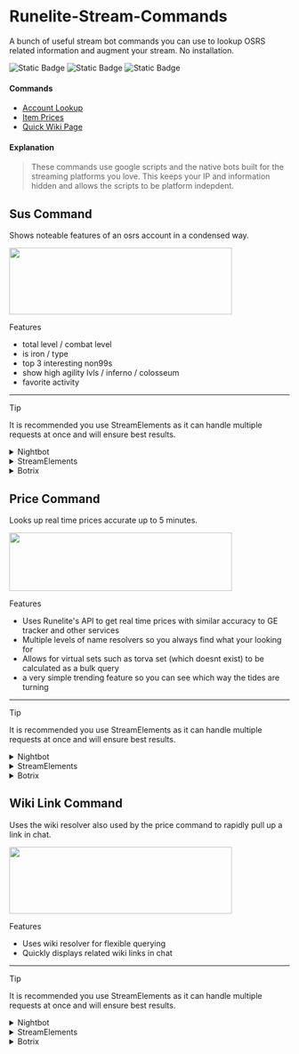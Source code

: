 # Runelite-Stream-Commands
A bunch of useful stream bot commands you can use to lookup OSRS related information and augment your stream. No installation.

![Static Badge](https://img.shields.io/badge/No_Additional_Permissions_Needed-Moderators_Can_Add-green)
![Static Badge](https://img.shields.io/badge/Safe_Secure-No_Identifiable_Information_Accessed-blue)
![Static Badge](https://img.shields.io/badge/Protected_Through_Separation_Of_Concerns-purple)

#### Commands
 - [Account Lookup](#sus-command)
 - [Item Prices](#price-command)
 - [Quick Wiki Page](#wiki-link-command)

#### Explanation
> These commands use google scripts and the native bots built for the streaming platforms you love. This keeps your IP and information hidden and allows the scripts to be platform indepdent.


## Sus Command
Shows noteable features of an osrs account in a condensed way.

<p>
<image align="center" src="https://github.com/LogicsSoldier/Runelite-Stream-Commands/assets/4423284/261d6b17-dbd7-4d37-b9ac-4ca60302a26d" width="400" height="120">
</image>
</p>

Features
 - total level / combat level
 - is iron / type
 - top 3 interesting non99s
 - show high agility lvls / inferno / colosseum
 - favorite activity
   
-------

> [!TIP]
> It is recommended you use StreamElements as it can handle multiple requests at once and will ensure best results.

<details>
  <summary>Nightbot</summary>

  ```
  !addcom !sus /me $(urlfetch https://script.google.com/macros/s/AKfycbx6Hk9ANAvbWJ4RTSZIXQeAlT4aMZcvZQ_ujvMBWHvY15r9paYTbCvpQkCRCXEQBLFi/exec?raw=$(querystring))
  ```

</details>
<details>
  <summary>StreamElements</summary>
  
  ```
  !command add !sus /me $(urlfetch https://script.google.com/macros/s/AKfycbx6Hk9ANAvbWJ4RTSZIXQeAlT4aMZcvZQ_ujvMBWHvY15r9paYTbCvpQkCRCXEQBLFi/exec?raw=${queryescape ${1:}})
  ```

</details>
<details>
  <summary>Botrix</summary>
  
  ```
  !addcom !sus fetch[https://script.google.com/macros/s/AKfycbx6Hk9ANAvbWJ4RTSZIXQeAlT4aMZcvZQ_ujvMBWHvY15r9paYTbCvpQkCRCXEQBLFi/exec?raw=$(variable)]
  ```

</details>


## Price Command
Looks up real time prices accurate up to 5 minutes.

<p>
<image align="center" src="https://github.com/LogicsSoldier/Runelite-Stream-Commands/assets/4423284/3156c7cf-a63e-4d58-8f19-2b4fe0249fbc" width="400" height="105">
</image>
</p>

Features
 - Uses Runelite's API to get real time prices with similar accuracy to GE tracker and other services
 - Multiple levels of name resolvers so you always find what your looking for
 - Allows for virtual sets such as torva set (which doesnt exist) to be calculated as a bulk query
 - a very simple trending feature so you can see which way the tides are turning
   
-------

> [!TIP]
> It is recommended you use StreamElements as it can handle multiple requests at once and will ensure best results.

<details>
  <summary>Nightbot</summary>

  ```
  !addcom !price /me $(urlfetch https://script.google.com/macros/s/AKfycbxgDKb-yxuAdbJFOVPETNUC3e2Mnhm92DO-6eVDEsYT5YRgtxZXxoGitmB89Lc5YCtF/exec?raw=$(querystring))
  ```

</details>
<details>
  <summary>StreamElements</summary>
  
  ```
  !command add !price /me $(urlfetch https://script.google.com/macros/s/AKfycbxgDKb-yxuAdbJFOVPETNUC3e2Mnhm92DO-6eVDEsYT5YRgtxZXxoGitmB89Lc5YCtF/exec?raw=${queryescape ${1:}})
  ```

</details>
<details>
  <summary>Botrix</summary>
  
  ```
  !addcom !price fetch[https://script.google.com/macros/s/AKfycbxgDKb-yxuAdbJFOVPETNUC3e2Mnhm92DO-6eVDEsYT5YRgtxZXxoGitmB89Lc5YCtF/exec?raw=$(variable)]
  ```

</details>

## Wiki Link Command
Uses the wiki resolver also used by the price command to rapidly pull up a link in chat.

<p>
<image align="center" src="https://github.com/LogicsSoldier/Runelite-Stream-Commands/assets/4423284/5aa7362f-d326-4453-a8d8-1eb7b7821658" width="400" height="120">
</image>
</p>

Features
 - Uses wiki resolver for flexible querying
 - Quickly displays related wiki links in chat
   
-------

> [!TIP]
> It is recommended you use StreamElements as it can handle multiple requests at once and will ensure best results.

<details>
  <summary>Nightbot</summary>

  ```
  !addcom !price /me $(urlfetch https://script.google.com/macros/s/AKfycbyYtxnCW7oND6bMs8faGK57CKHg0qqK5DuHPrrOr2Hg9r6TiJOuZ5bV9kwi61j3D4-y/exec?raw=$(querystring))
  ```

</details>
<details>
  <summary>StreamElements</summary>
  
  ```
  !command add !price /me $(urlfetch https://script.google.com/macros/s/AKfycbyYtxnCW7oND6bMs8faGK57CKHg0qqK5DuHPrrOr2Hg9r6TiJOuZ5bV9kwi61j3D4-y/exec?raw=${queryescape ${1:}})
  ```

</details>
<details>
  <summary>Botrix</summary>
  
  ```
  !addcom !price fetch[https://script.google.com/macros/s/AKfycbyYtxnCW7oND6bMs8faGK57CKHg0qqK5DuHPrrOr2Hg9r6TiJOuZ5bV9kwi61j3D4-y/exec?raw=$(variable)]
  ```

</details>


